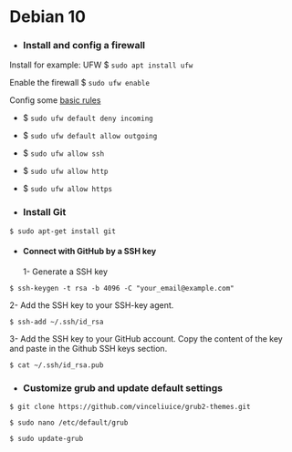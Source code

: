 # Debian 10
* ### Install and config a firewall
Install for example: UFW
$ `sudo apt install ufw`

Enable the firewall
$ `sudo ufw enable`

Config some [basic rules](https://www.digitalocean.com/community/tutorials/ufw-essentials-common-firewall-rules-and-commands)
* $ `sudo ufw default deny incoming`
* $ `sudo ufw default allow outgoing`
* $ `sudo ufw allow ssh`
* $ `sudo ufw allow http`
* $ `sudo ufw allow https`

* ### Install Git

`$ sudo apt-get install git`

* #### Connect with GitHub by a SSH key
  1- Generate a SSH key
```
$ ssh-keygen -t rsa -b 4096 -C "your_email@example.com"
```
  
  2- Add the SSH key to your SSH-key agent.
```
$ ssh-add ~/.ssh/id_rsa
```
  
  3- Add the SSH key to your GitHub account.
  Copy the content of the key and paste in the Github SSH keys section.
```
$ cat ~/.ssh/id_rsa.pub
```

* ### Customize grub and update default settings
```
$ git clone https://github.com/vinceliuice/grub2-themes.git
```
```
$ sudo nano /etc/default/grub
```
```
$ sudo update-grub
```

